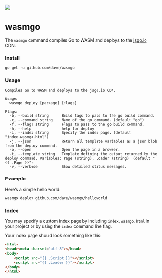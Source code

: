 <a href="https://patreon.com/davebrophy" title="Help with my hosting bills using Patreon"><img src="https://img.shields.io/badge/patreon-donate-yellow.svg" style="max-width:100%;"></a>

# wasmgo

The `wasmgo` command compiles Go to WASM and deploys to the [jsgo.io](https://github.com/dave/jsgo) 
CDN.

### Install

`go get -u github.com/dave/wasmgo`


### Usage

```
Compiles Go to WASM and deploys to the jsgo.io CDN.

Usage:
  wasmgo deploy [package] [flags]

Flags:
  -b, --build string      Build tags to pass to the go build command.
  -c, --command string    Name of the go command. (default "go")
  -f, --flags string      Flags to pass to the go build command.
  -h, --help              help for deploy
  -i, --index string      Specify the index page. (default "index.wasmgo.html")
  -j, --json              Return all template variables as a json blob from the deploy command.
  -o, --open              Open the page in a browser.
  -t, --template string   Template defining the output returned by the deploy command. Variables: Page (string), Loader (string). (default "{{ .Page }}")
  -v, --verbose           Show detailed status messages.
```

### Example

Here's a simple hello world:

```
wasmgo deploy github.com/dave/wasmgo/helloworld
```

### Index

You may specify a custom index page by including `index.wasmgo.html` in your project or by using the `index` 
command line flag.

Your index page should look something like this:

```html
<html>
<head><meta charset="utf-8"></head>
<body>
	<script src="{{ .Script }}"></script>
	<script src="{{ .Loader }}"></script>
</body>
</html>
```
